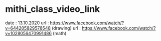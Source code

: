 # mithi_class_video_link

date : 13.10.2020
url : https://www.facebook.com/watch/?v=644205829578548 (drawing)
url : https://www.facebook.com/watch/?v=1028056470991486 (math)

